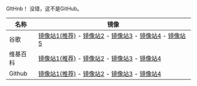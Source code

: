 GltHnb！ 没错，这不是GitHub。

| 名称     | 镜像                                                                                                                                                                                 |
| -------- | ------------------------------------------------------------------------------------------------------------------------------------------------------------------------------------ |
| 谷歌     | [镜像站1(推荐)](https://search.njau.cf) - [镜像站2](https://search.ahau.cf) - [镜像站3](https://search.ahnu.cf) - [镜像站4](https://search.aust.cf) - [镜像站5](https://search.ecnu.cf)           |
| 维基百科 | [镜像站1(推荐)](https://zh.wikipedia.wmmirror.org/wiki) - [镜像站2](https://www.wikipedia.ahnu.cf) - [镜像站3](https://www.wikipedia.aufe.cf) - [镜像站4](https://www.wikipedia.shutcm.cf) |
| Github   | [镜像站1(推荐)](https://hub.nuaa.cf) - [镜像站2](https://hub.yzuu.cf) - [镜像站3](https://hub.njuu.cf) - [镜像站4](https://hub.fastgit.xyz)                                                 |
